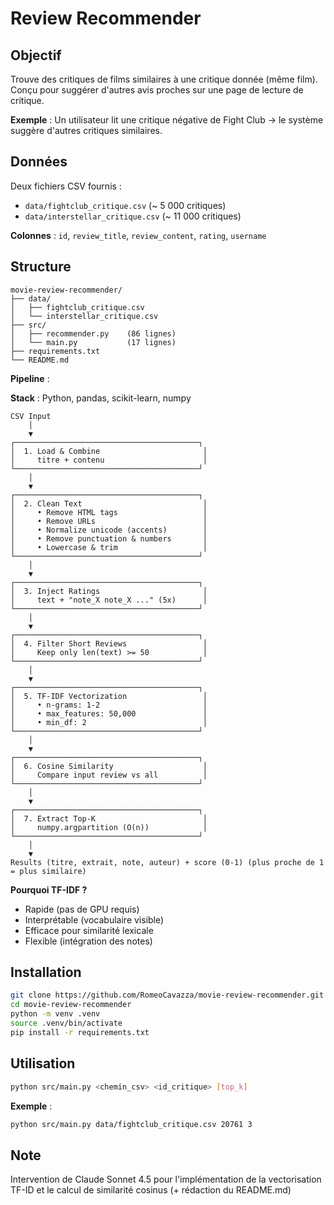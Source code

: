 # Review Recommender

## Objectif

Trouve des critiques de films similaires à une critique donnée (même film). Conçu pour suggérer d'autres avis proches sur une page de lecture de critique.

**Exemple** : Un utilisateur lit une critique négative de Fight Club → le système suggère d'autres critiques similaires.

## Données

Deux fichiers CSV fournis :
- `data/fightclub_critique.csv` (~ 5 000 critiques)
- `data/interstellar_critique.csv` (~ 11 000 critiques)

**Colonnes** : `id`, `review_title`, `review_content`, `rating`, `username`

## Structure

```
movie-review-recommender/
├── data/
│   ├── fightclub_critique.csv
│   └── interstellar_critique.csv
├── src/
│   ├── recommender.py    (86 lignes)
│   └── main.py           (17 lignes)
├── requirements.txt
└── README.md
```

**Pipeline** :

**Stack** : Python, pandas, scikit-learn, numpy

```
CSV Input
    │
    ▼
┌─────────────────────────────────────────┐
│  1. Load & Combine                       │
│     titre + contenu                      │
└─────────────────────────────────────────┘
    │
    ▼
┌─────────────────────────────────────────┐
│  2. Clean Text                           │
│     • Remove HTML tags                   │
│     • Remove URLs                        │
│     • Normalize unicode (accents)        │
│     • Remove punctuation & numbers       │
│     • Lowercase & trim                   │
└─────────────────────────────────────────┘
    │
    ▼
┌─────────────────────────────────────────┐
│  3. Inject Ratings                       │
│     text + "note_X note_X ..." (5x)      │
└─────────────────────────────────────────┘
    │
    ▼
┌─────────────────────────────────────────┐
│  4. Filter Short Reviews                 │
│     Keep only len(text) >= 50            │
└─────────────────────────────────────────┘
    │
    ▼
┌─────────────────────────────────────────┐
│  5. TF-IDF Vectorization                 │
│     • n-grams: 1-2                       │
│     • max_features: 50,000               │
│     • min_df: 2                          │
└─────────────────────────────────────────┘
    │
    ▼
┌─────────────────────────────────────────┐
│  6. Cosine Similarity                    │
│     Compare input review vs all          │
└─────────────────────────────────────────┘
    │
    ▼
┌─────────────────────────────────────────┐
│  7. Extract Top-K                        │
│     numpy.argpartition (O(n))            │
└─────────────────────────────────────────┘
    │
    ▼
Results (titre, extrait, note, auteur) + score (0-1) (plus proche de 1 = plus similaire)

```

**Pourquoi TF-IDF ?**
- Rapide (pas de GPU requis)
- Interprétable (vocabulaire visible)
- Efficace pour similarité lexicale
- Flexible (intégration des notes)

## Installation

```bash
git clone https://github.com/RomeoCavazza/movie-review-recommender.git
cd movie-review-recommender
python -m venv .venv
source .venv/bin/activate
pip install -r requirements.txt
```

## Utilisation

```bash
python src/main.py <chemin_csv> <id_critique> [top_k]
```

**Exemple** :
```bash
python src/main.py data/fightclub_critique.csv 20761 3
```

## Note

Intervention de Claude Sonnet 4.5 pour l'implémentation de la vectorisation TF-ID et le calcul de similarité cosinus (+ rédaction du README.md)
